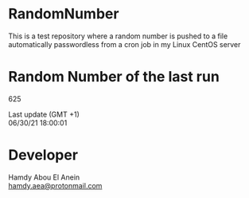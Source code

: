 # RandomNumber    
This is a test repository where a random number is pushed to a file automatically passwordless from a cron job in my Linux CentOS server    
# Random Number of the last run   
625
      
Last update (GMT +1)    
06/30/21 18:00:01
# Developer    
Hamdy Abou El Anein   
hamdy.aea@protonmail.com
